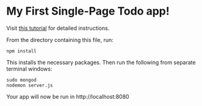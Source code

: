 My First Single-Page Todo app!
=====================================================================================
Visit [this tutorial](https://scotch.io/tutorials/creating-a-single-page-todo-app-with-node-and-angular "Tutorial") for detailed instructions.

From the directory containing this file,  run:
```
npm install 
```
This installs the necessary packages.
Then run the following from separate terminal windows: 
```
sudo mongod
nodemon server.js
```
Your app will now be run in http://localhost:8080
